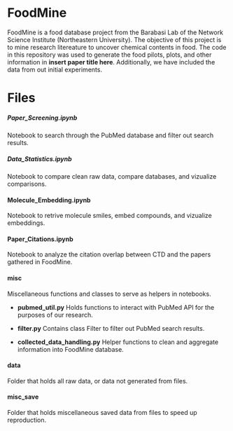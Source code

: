 # FoodMine

FoodMine is a food database project from the Barabasi Lab of the Network Science Institute (Northeastern University). The objective of this project is to mine research litereature to uncover chemical contents in food. The code in this repository was used to generate the food pilots, plots, and other information in **insert paper title here**. Additionally, we have included the data from out initial experiments.

# Files

##### Paper_Screening.ipynb
Notebook to search through the PubMed database and filter out search results.

##### Data_Statistics.ipynb
Notebook to compare clean raw data, compare databases, and vizualize comparisons.

#### Molecule_Embedding.ipynb
Notebook to retrive molecule smiles, embed compounds, and vizualize embeddings.

#### Paper_Citations.ipynb
Notebook to analyze the citation overlap between CTD and the papers gathered in FoodMine.

#### misc
Miscellaneous functions and classes to serve as helpers in notebooks. 

* **pubmed_util.py**
Holds functions to interact with PubMed API for the purposes of our research.

* **filter.py**
Contains class Filter to filter out PubMed search results.

* **collected_data_handling.py**
Helper functions to clean and aggregate information into FoodMine database.

#### data
Folder that holds all raw data, or data not generated from files.

#### misc_save
Folder that holds miscellaneous saved data from files to speed up reproduction.

